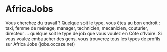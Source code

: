 # AfricaJobs
Vous cherchez du travail ? Quelque soit le type, vous êtes au bon endroit : taxi, femme de ménage, manager, technicien, mecanicien, couturier, directeur ... quelque soit le type de job que vous voulez en Côte d'Ivoire. Si vous voulez embaucher des gens, vous trouverez tous les types de profils sur Africa Jobs (jobs.occaze.net)
